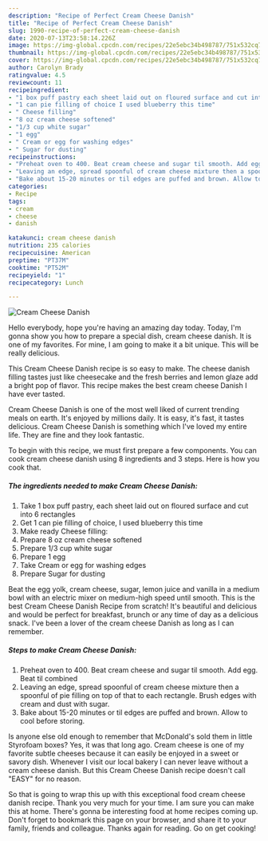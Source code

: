 ```yaml
---
description: "Recipe of Perfect Cream Cheese Danish"
title: "Recipe of Perfect Cream Cheese Danish"
slug: 1990-recipe-of-perfect-cream-cheese-danish
date: 2020-07-13T23:58:14.226Z
image: https://img-global.cpcdn.com/recipes/22e5ebc34b498787/751x532cq70/cream-cheese-danish-recipe-main-photo.jpg
thumbnail: https://img-global.cpcdn.com/recipes/22e5ebc34b498787/751x532cq70/cream-cheese-danish-recipe-main-photo.jpg
cover: https://img-global.cpcdn.com/recipes/22e5ebc34b498787/751x532cq70/cream-cheese-danish-recipe-main-photo.jpg
author: Carolyn Brady
ratingvalue: 4.5
reviewcount: 11
recipeingredient:
- "1 box puff pastry each sheet laid out on floured surface and cut into 6 rectangles"
- "1 can pie filling of choice I used blueberry this time"
- " Cheese filling"
- "8 oz cream cheese softened"
- "1/3 cup white sugar"
- "1 egg"
- " Cream or egg for washing edges"
- " Sugar for dusting"
recipeinstructions:
- "Preheat oven to 400. Beat cream cheese and sugar til smooth. Add egg. Beat til combined"
- "Leaving an edge, spread spoonful of cream cheese mixture then a spoonful of pie filling on top of that to each rectangle. Brush edges with cream and dust with sugar."
- "Bake about 15-20 minutes or til edges are puffed and brown. Allow to cool before storing."
categories:
- Recipe
tags:
- cream
- cheese
- danish

katakunci: cream cheese danish 
nutrition: 235 calories
recipecuisine: American
preptime: "PT37M"
cooktime: "PT52M"
recipeyield: "1"
recipecategory: Lunch

---
```



![Cream Cheese Danish](https://img-global.cpcdn.com/recipes/22e5ebc34b498787/751x532cq70/cream-cheese-danish-recipe-main-photo.jpg)

Hello everybody, hope you're having an amazing day today. Today, I'm gonna show you how to prepare a special dish, cream cheese danish. It is one of my favorites. For mine, I am going to make it a bit unique. This will be really delicious.

This Cream Cheese Danish recipe is so easy to make. The cheese danish filling tastes just like cheesecake and the fresh berries and lemon glaze add a bright pop of flavor. This recipe makes the best cream cheese Danish I have ever tasted.

Cream Cheese Danish is one of the most well liked of current trending meals on earth. It's enjoyed by millions daily. It is easy, it's fast, it tastes delicious. Cream Cheese Danish is something which I've loved my entire life. They are fine and they look fantastic.


To begin with this recipe, we must first prepare a few components. You can cook cream cheese danish using 8 ingredients and 3 steps. Here is how you cook that.

<!--inarticleads1-->

##### The ingredients needed to make Cream Cheese Danish:

1. Take 1 box puff pastry, each sheet laid out on floured surface and cut into 6 rectangles
1. Get 1 can pie filling of choice, I used blueberry this time
1. Make ready  Cheese filling:
1. Prepare 8 oz cream cheese softened
1. Prepare 1/3 cup white sugar
1. Prepare 1 egg
1. Take  Cream or egg for washing edges
1. Prepare  Sugar for dusting


Beat the egg yolk, cream cheese, sugar, lemon juice and vanilla in a medium bowl with an electric mixer on medium-high speed until smooth. This is the best Cream Cheese Danish Recipe from scratch! It&#39;s beautiful and delicious and would be perfect for breakfast, brunch or any time of day as a delicious snack. I&#39;ve been a lover of the cream cheese Danish as long as I can remember. 

<!--inarticleads2-->

##### Steps to make Cream Cheese Danish:

1. Preheat oven to 400. Beat cream cheese and sugar til smooth. Add egg. Beat til combined
1. Leaving an edge, spread spoonful of cream cheese mixture then a spoonful of pie filling on top of that to each rectangle. Brush edges with cream and dust with sugar.
1. Bake about 15-20 minutes or til edges are puffed and brown. Allow to cool before storing.


Is anyone else old enough to remember that McDonald&#39;s sold them in little Styrofoam boxes? Yes, it was that long ago. Cream cheese is one of my favorite subtle cheeses because it can easily be enjoyed in a sweet or savory dish. Whenever I visit our local bakery I can never leave without a cream cheese danish. But this Cream Cheese Danish recipe doesn&#39;t call &#34;EASY&#34; for no reason. 

So that is going to wrap this up with this exceptional food cream cheese danish recipe. Thank you very much for your time. I am sure you can make this at home. There's gonna be interesting food at home recipes coming up. Don't forget to bookmark this page on your browser, and share it to your family, friends and colleague. Thanks again for reading. Go on get cooking!
